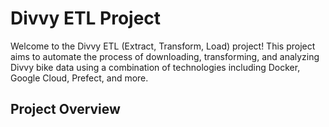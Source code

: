 # Divvy ETL Project

Welcome to the Divvy ETL (Extract, Transform, Load) project! This project aims to automate the process of downloading, transforming, and analyzing Divvy bike data using a combination of technologies including Docker, Google Cloud, Prefect, and more.

## Project Overview

